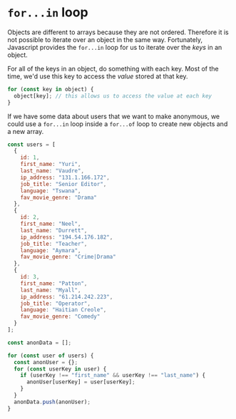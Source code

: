 # `for...in` loop

Objects are different to arrays because they are not ordered. Therefore it is not possible to iterate over an object in the same way. Fortunately, Javascript provides the `for...in` loop for us to iterate over the _keys_ in an object.

For all of the keys in an object, do something with each key. Most of the time, we'd use this key to access the _value_ stored at that key.

```javascript
for (const key in object) {
  object[key]; // this allows us to access the value at each key
}
```

If we have some data about users that we want to make anonymous, we could use a `for...in` loop inside a `for...of` loop to create new objects and a new array.

```javascript
const users = [
  {
    id: 1,
    first_name: "Yuri",
    last_name: "Vaudre",
    ip_address: "131.1.166.172",
    job_title: "Senior Editor",
    language: "Tswana",
    fav_movie_genre: "Drama"
  },
  {
    id: 2,
    first_name: "Neel",
    last_name: "Durrett",
    ip_address: "194.54.176.182",
    job_title: "Teacher",
    language: "Aymara",
    fav_movie_genre: "Crime|Drama"
  },
  {
    id: 3,
    first_name: "Patton",
    last_name: "Myall",
    ip_address: "61.214.242.223",
    job_title: "Operator",
    language: "Haitian Creole",
    fav_movie_genre: "Comedy"
  }
];

const anonData = [];

for (const user of users) {
  const anonUser = {};
  for (const userKey in user) {
    if (userKey !== "first_name" && userKey !== "last_name") {
      anonUser[userKey] = user[userKey];
    }
  }
  anonData.push(anonUser);
}
```
